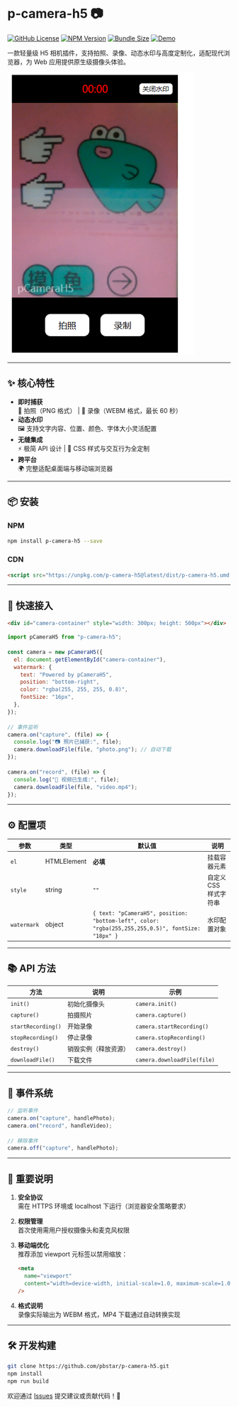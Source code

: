 # p-camera-h5 📷

[![GitHub License](https://img.shields.io/github/license/pbstar/p-camera-h5?style=flat&color=109BCD)](https://github.com/pbstar/p-camera-h5)
[![NPM Version](https://img.shields.io/npm/v/p-camera-h5?style=flat&color=d4b106)](https://www.npmjs.com/package/p-camera-h5)
[![Bundle Size](https://img.shields.io/bundlephobia/minzip/p-camera-h5?style=flat&color=41B883)](https://bundlephobia.com/package/p-camera-h5)
[![Demo](https://img.shields.io/badge/在线示例-FF5722?style=flat)](https://pbstar.github.io/p-camera-h5-demo/)

一款轻量级 H5 相机插件，支持拍照、录像、动态水印与高度定制化，适配现代浏览器，为 Web 应用提供原生级摄像头体验。

![插件预览图](./src/assets/pCameraH5.png)

---

## ✨ 核心特性

- **即时捕获**  
  📸 拍照（PNG 格式） | 🎥 录像（WEBM 格式，最长 60 秒）
- **动态水印**  
  🖼️ 支持文字内容、位置、颜色、字体大小灵活配置
- **无缝集成**  
  ⚡ 极简 API 设计 | 🔧 CSS 样式与交互行为全定制
- **跨平台**  
  🌍 完整适配桌面端与移动端浏览器

---

## 📦 安装

### NPM

```bash
npm install p-camera-h5 --save
```

### CDN

```html
<script src="https://unpkg.com/p-camera-h5@latest/dist/p-camera-h5.umd.js"></script>
```

---

## 🚀 快速接入

```html
<div id="camera-container" style="width: 300px; height: 500px"></div>
```

```javascript
import pCameraH5 from "p-camera-h5";

const camera = new pCameraH5({
  el: document.getElementById("camera-container"),
  watermark: {
    text: "Powered by pCameraH5",
    position: "bottom-right",
    color: "rgba(255, 255, 255, 0.8)",
    fontSize: "16px",
  },
});

// 事件监听
camera.on("capture", (file) => {
  console.log("📷 照片已捕获:", file);
  camera.downloadFile(file, "photo.png"); // 自动下载
});

camera.on("record", (file) => {
  console.log("🎥 视频已生成:", file);
  camera.downloadFile(file, "video.mp4");
});
```

---

## ⚙️ 配置项

| 参数        | 类型        | 默认值                                                                                             | 说明                  |
| ----------- | ----------- | -------------------------------------------------------------------------------------------------- | --------------------- |
| `el`        | HTMLElement | **必填**                                                                                           | 挂载容器元素          |
| `style`     | string      | `""`                                                                                               | 自定义 CSS 样式字符串 |
| `watermark` | object      | `{ text: "pCameraH5", position: "bottom-left", color: "rgba(255,255,255,0.5)", fontSize: "18px" }` | 水印配置对象          |

---

## 📚 API 方法

| 方法               | 说明                 | 示例                        |
| ------------------ | -------------------- | --------------------------- |
| `init()`           | 初始化摄像头         | `camera.init()`             |
| `capture()`        | 拍摄照片             | `camera.capture()`          |
| `startRecording()` | 开始录像             | `camera.startRecording()`   |
| `stopRecording()`  | 停止录像             | `camera.stopRecording()`    |
| `destroy()`        | 销毁实例（释放资源） | `camera.destroy()`          |
| `downloadFile()`   | 下载文件             | `camera.downloadFile(file)` |

---

## 🔌 事件系统

```javascript
// 监听事件
camera.on("capture", handlePhoto);
camera.on("record", handleVideo);

// 移除事件
camera.off("capture", handlePhoto);
```

---

## 🚨 重要说明

1. **安全协议**  
   需在 HTTPS 环境或 localhost 下运行（浏览器安全策略要求）
2. **权限管理**  
   首次使用需用户授权摄像头和麦克风权限

3. **移动端优化**  
   推荐添加 viewport 元标签以禁用缩放：

   ```html
   <meta
     name="viewport"
     content="width=device-width, initial-scale=1.0, maximum-scale=1.0, user-scalable=no"
   />
   ```

4. **格式说明**  
   录像实际输出为 WEBM 格式，MP4 下载通过自动转换实现

---

## 🛠️ 开发构建

```bash
git clone https://github.com/pbstar/p-camera-h5.git
npm install
npm run build
```

欢迎通过 [Issues](https://github.com/pbstar/p-camera-h5/issues) 提交建议或贡献代码！🚀
